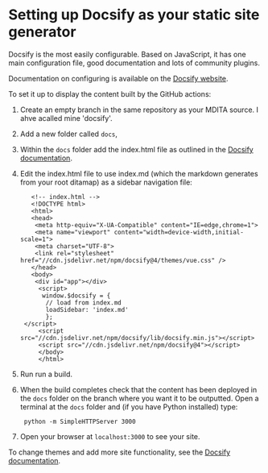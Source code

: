 # Setting up Docsify as your static site generator

Docsify is the most easily configurable. Based on JavaScript, it has one main configuration file, good documentation and lots of community plugins.

Documentation on configuring is available on the [Docsify website](https://docsify.js.org/#/).

To set it up to display the content built by the GitHub actions:

1.  Create an empty branch in the same repository as your MDITA source. I ahve acalled mine 'docsify'.

2.  Add a new folder called `docs`,

3.  Within the `docs` folder add the index.html file as outlined in the [Docsify documentation](https://docsify.js.org/#/quickstart?id=manual-initialization).

4.  Edit the index.html file to use index.md \(which the markdown generates from your root ditamap\) as a sidebar navigation file:

    ```
       <!-- index.html -->
       <!DOCTYPE html>
       <html>
       <head>
        <meta http-equiv="X-UA-Compatible" content="IE=edge,chrome=1">
        <meta name="viewport" content="width=device-width,initial-scale=1">
        <meta charset="UTF-8">
        <link rel="stylesheet" href="//cdn.jsdelivr.net/npm/docsify@4/themes/vue.css" />
       </head>
       <body>
        <div id="app"></div>
         <script>
          window.$docsify = {
           // load from index.md
           loadSidebar: 'index.md'
           };
     </script>
         <script src="//cdn.jsdelivr.net/npm/docsify/lib/docsify.min.js"></script>
         <script src="//cdn.jsdelivr.net/npm/docsify@4"></script>
         </body>
         </html>
    ```

5.  Run run a build.

6.  When the build completes check that the content has been deployed in the `docs` folder on the branch where you want it to be outputted. Open a terminal at the `docs` folder and \(if you have Python installed\) type:

    ```
     python -m SimpleHTTPServer 3000
    ```

7.  Open your browser at `localhost:3000` to see your site.


To change themes and add more site functionality, see the [Docsify documentation](https://docsify.js.org/#/).


